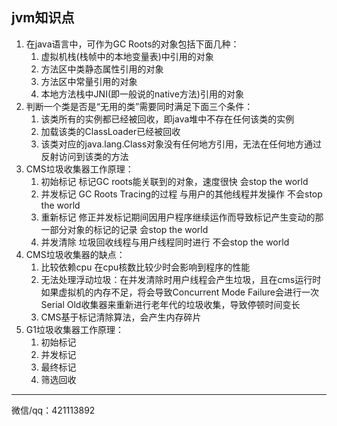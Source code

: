 ## jvm知识点
1. 在java语言中，可作为GC Roots的对象包括下面几种：
    1. 虚拟机栈(栈帧中的本地变量表)中引用的对象
    2. 方法区中类静态属性引用的对象
    3. 方法区中常量引用的对象
    4. 本地方法栈中JNI(即一般说的native方法)引用的对象
2. 判断一个类是否是“无用的类”需要同时满足下面三个条件：
    1. 该类所有的实例都已经被回收，即java堆中不存在任何该类的实例
    2. 加载该类的ClassLoader已经被回收
    3. 该类对应的java.lang.Class对象没有任何地方引用，无法在任何地方通过反射访问到该类的方法
3. CMS垃圾收集器工作原理：
    1. 初始标记 标记GC roots能关联到的对象，速度很快 会stop the world 
    2. 并发标记 GC Roots Tracing的过程 与用户的其他线程并发操作 不会stop the world
    3. 重新标记 修正并发标记期间因用户程序继续运作而导致标记产生变动的那一部分对象的标记的记录 会stop the world
    4. 并发清除 垃圾回收线程与用户线程同时进行 不会stop the world
4. CMS垃圾收集器的缺点：
    1. 比较依赖cpu 在cpu核数比较少时会影响到程序的性能
    2. 无法处理浮动垃圾：在并发清除时用户线程会产生垃圾，且在cms运行时如果虚拟机的内存不足，将会导致Concurrent Mode Failure会进行一次Serial Old收集器来重新进行老年代的垃圾收集，导致停顿时间变长
    3. CMS基于标记清除算法，会产生内存碎片
5. G1垃圾收集器工作原理：
    1. 初始标记
    2. 并发标记
    3. 最终标记
    4. 筛选回收








**********
微信/qq：421113892